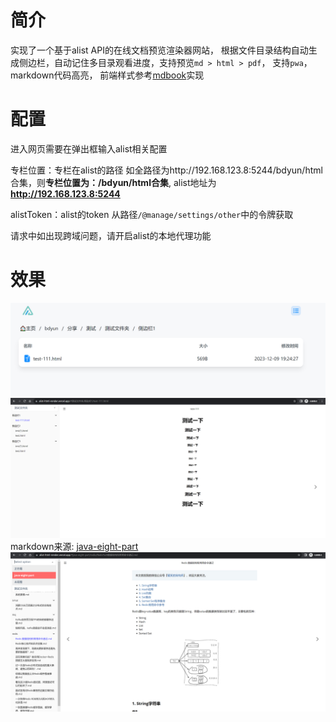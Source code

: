 # 简介
实现了一个基于alist API的在线文档预览渲染器网站，
根据文件目录结构自动生成侧边栏，自动记住多目录观看进度，支持预览`md > html > pdf`，
支持`pwa`，markdown代码高亮，
前端样式参考[mdbook](https://github.com/rust-lang/mdBook)实现
# 配置
进入网页需要在弹出框输入alist相关配置

专栏位置：专栏在alist的路径 如全路径为http://192.168.123.8:5244/bdyun/html合集，则**专栏位置为：/bdyun/html合集**,
alist地址为**http://192.168.123.8:5244**

alistToken：alist的token 从路径`/@manage/settings/other`中的令牌获取

请求中如出现跨域问题，请开启alist的本地代理功能

# 效果
![img.png](docs/img2.png)
![img.png](docs/img.png)
markdown来源: [java-eight-part](https://github.com/CoderLeixiaoshuai/java-eight-part)
![img.png](docs/img3.png)